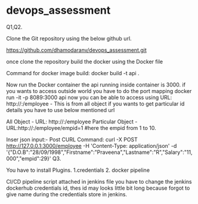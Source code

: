 # devops_assessment

Q1,Q2.

Clone the Git repository using the below github url.

https://github.com/dhamodaranv/devops_assessment.git

once clone the repository build the docker using the Docker file

Command for docker image build:  docker build -t api .

Now run the Docker container the api running inside container is 3000. if you wants to access outside world you  have to do the port mapping
docker run -it -p 8089:3000 api
now you can be able to access using URL:  http://<dockerhost>:<hostport>/employee - This is from all object if you wants to get particular id details you have to use
below mentioned url

All Object - URL: http://<dockerhost>:<hostport>/employee
Particular Object - URL:http://<dockerhost>:<hostport>/employee/empid=1 #here the empid from 1 to 10.

 Inser json input:-
     Post CURL Command: curl -X POST http://127.0.0.1:3000/employee  -H 'Content-Type: application/json'  -d '{"D.O.B":"28/09/1998","Firstname":"Praveena","Lastname":"R","Salary":"11,000","empid":29}'
Q3.

You have to install  Plugins.
1.credentials
2. docker pipeline

CI/CD pipeline script attached in jenkins file you have to change the  jenkins dockerhub credentials id, thes id may looks little bit long because forgot to give name during the
credentials store in jenkins.


